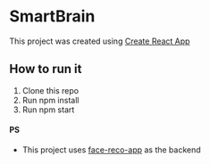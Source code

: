 # SmartBrain

This project was created using [Create React App](https://github.com/facebook/create-react-app)

## How to run it

1. Clone this repo
2. Run npm install
3. Run npm start

#### PS

- This project uses [face-reco-app](https://github.com/lhrbueno/face-reco-app) as the backend
